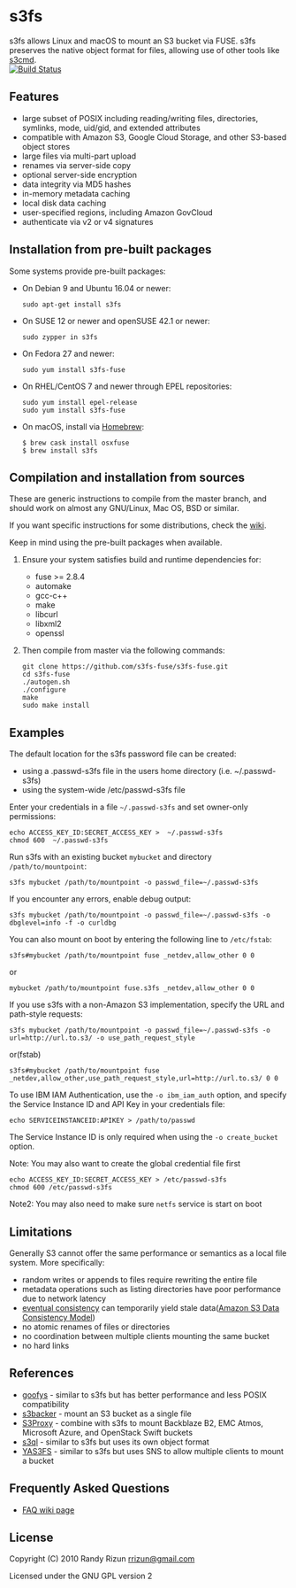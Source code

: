 s3fs
====

s3fs allows Linux and macOS to mount an S3 bucket via FUSE.
s3fs preserves the native object format for files, allowing use of other tools like [s3cmd](http://s3tools.org/s3cmd).  
[![Build Status](https://travis-ci.org/s3fs-fuse/s3fs-fuse.svg?branch=master)](https://travis-ci.org/s3fs-fuse/s3fs-fuse)

Features
--------

* large subset of POSIX including reading/writing files, directories, symlinks, mode, uid/gid, and extended attributes
* compatible with Amazon S3, Google Cloud Storage, and other S3-based object stores
* large files via multi-part upload
* renames via server-side copy
* optional server-side encryption
* data integrity via MD5 hashes
* in-memory metadata caching
* local disk data caching
* user-specified regions, including Amazon GovCloud
* authenticate via v2 or v4 signatures

Installation from pre-built packages
------------------------------------

Some systems provide pre-built packages:

* On Debian 9 and Ubuntu 16.04 or newer:

  ```
  sudo apt-get install s3fs
  ```

* On SUSE 12 or newer and openSUSE 42.1 or newer:

  ```
  sudo zypper in s3fs
  ```

* On Fedora 27 and newer:
  ```
  sudo yum install s3fs-fuse
  ```

* On RHEL/CentOS 7 and newer through EPEL repositories:
  ```
  sudo yum install epel-release
  sudo yum install s3fs-fuse
  ```

* On macOS, install via [Homebrew](http://brew.sh/):

  ```ShellSession
  $ brew cask install osxfuse
  $ brew install s3fs
  ```

Compilation and installation from sources
-----------------------------------------

These are generic instructions to compile from the master branch, and should work on almost any GNU/Linux, Mac OS, BSD or similar.

If you want specific instructions for some distributions, check the [wiki](https://github.com/s3fs-fuse/s3fs-fuse/wiki/Installation-Notes).

Keep in mind using the pre-built packages when available.

1. Ensure your system satisfies build and runtime dependencies for:

   * fuse >= 2.8.4
   * automake
   * gcc-c++
   * make
   * libcurl
   * libxml2
   * openssl

2. Then compile from master via the following commands:

   ```
   git clone https://github.com/s3fs-fuse/s3fs-fuse.git
   cd s3fs-fuse
   ./autogen.sh
   ./configure
   make
   sudo make install
   ```

Examples
--------

The default location for the s3fs password file can be created:

* using a .passwd-s3fs file in the users home directory (i.e. ~/.passwd-s3fs)
* using the system-wide /etc/passwd-s3fs file

Enter your credentials in a file `~/.passwd-s3fs` and set
owner-only permissions:

```
echo ACCESS_KEY_ID:SECRET_ACCESS_KEY >  ~/.passwd-s3fs
chmod 600  ~/.passwd-s3fs
```

Run s3fs with an existing bucket `mybucket` and directory `/path/to/mountpoint`:

```
s3fs mybucket /path/to/mountpoint -o passwd_file=~/.passwd-s3fs
```

If you encounter any errors, enable debug output:

```
s3fs mybucket /path/to/mountpoint -o passwd_file=~/.passwd-s3fs -o dbglevel=info -f -o curldbg
```

You can also mount on boot by entering the following line to `/etc/fstab`:

```
s3fs#mybucket /path/to/mountpoint fuse _netdev,allow_other 0 0
```

or

```
mybucket /path/to/mountpoint fuse.s3fs _netdev,allow_other 0 0
```

If you use s3fs with a non-Amazon S3 implementation, specify the URL and path-style requests:

```
s3fs mybucket /path/to/mountpoint -o passwd_file=~/.passwd-s3fs -o url=http://url.to.s3/ -o use_path_request_style
```

or(fstab)
```
s3fs#mybucket /path/to/mountpoint fuse _netdev,allow_other,use_path_request_style,url=http://url.to.s3/ 0 0
```

To use IBM IAM Authentication, use the `-o ibm_iam_auth` option, and specify the Service Instance ID and API Key in your credentials file:
```
echo SERVICEINSTANCEID:APIKEY > /path/to/passwd
```
The Service Instance ID is only required when using the `-o create_bucket` option.

Note: You may also want to create the global credential file first

```
echo ACCESS_KEY_ID:SECRET_ACCESS_KEY > /etc/passwd-s3fs
chmod 600 /etc/passwd-s3fs
```

Note2: You may also need to make sure `netfs` service is start on boot


Limitations
-----------

Generally S3 cannot offer the same performance or semantics as a local file system.  More specifically:

* random writes or appends to files require rewriting the entire file
* metadata operations such as listing directories have poor performance due to network latency
* [eventual consistency](https://en.wikipedia.org/wiki/Eventual_consistency) can temporarily yield stale data([Amazon S3 Data Consistency Model](http://docs.aws.amazon.com/AmazonS3/latest/dev/Introduction.html#ConsistencyModel))
* no atomic renames of files or directories
* no coordination between multiple clients mounting the same bucket
* no hard links

References
----------

* [goofys](https://github.com/kahing/goofys) - similar to s3fs but has better performance and less POSIX compatibility
* [s3backer](https://github.com/archiecobbs/s3backer) - mount an S3 bucket as a single file
* [S3Proxy](https://github.com/gaul/s3proxy) - combine with s3fs to mount Backblaze B2, EMC Atmos, Microsoft Azure, and OpenStack Swift buckets
* [s3ql](https://bitbucket.org/nikratio/s3ql/) - similar to s3fs but uses its own object format
* [YAS3FS](https://github.com/danilop/yas3fs) - similar to s3fs but uses SNS to allow multiple clients to mount a bucket

Frequently Asked Questions
--------------------------
* [FAQ wiki page](https://github.com/s3fs-fuse/s3fs-fuse/wiki/FAQ)

License
-------

Copyright (C) 2010 Randy Rizun <rrizun@gmail.com>

Licensed under the GNU GPL version 2

